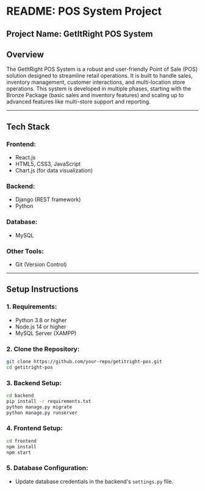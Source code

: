 # README: POS System Project

## **Project Name:** GetItRight POS System

## **Overview**

The GetItRight POS System is a robust and user-friendly Point of Sale (POS) solution designed to streamline retail operations. It is built to handle sales, inventory management, customer interactions, and multi-location store operations. This system is developed in multiple phases, starting with the Bronze Package (basic sales and inventory features) and scaling up to advanced features like multi-store support and reporting.

---

## **Tech Stack**

### **Frontend:**

- React.js
- HTML5, CSS3, JavaScript
- Chart.js (for data visualization)

### **Backend:**

- Django (REST framework)
- Python

### **Database:**

- MySQL

### **Other Tools:**

- Git (Version Control)

---

## **Setup Instructions**

### **1. Requirements:**

- Python 3.8 or higher
- Node.js 14 or higher
- MySQL Server (XAMPP)

### **2. Clone the Repository:**

```bash
git clone https://github.com/your-repo/getitright-pos.git
cd getitright-pos
```

### **3. Backend Setup:**

```bash
cd backend
pip install -r requirements.txt
python manage.py migrate
python manage.py runserver
```

### **4. Frontend Setup:**

```bash
cd frontend
npm install
npm start
```

### **5. Database Configuration:**

- Update database credentials in the backend's `settings.py` file.
